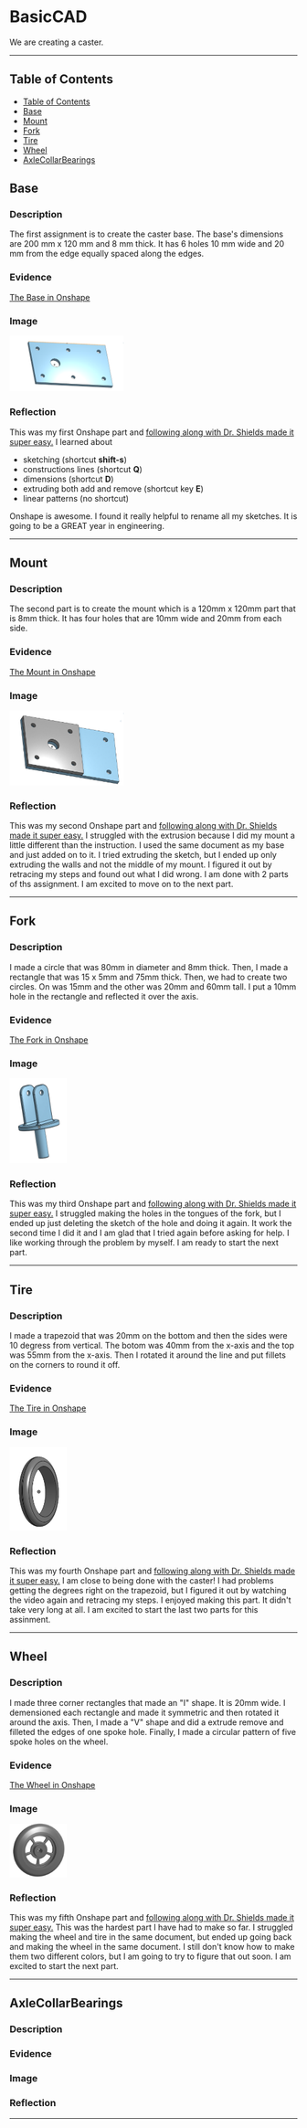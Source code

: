 # BasicCAD

We are creating a caster.

---
## Table of Contents
* [Table of Contents](#Table-of-Contents)
* [Base](#Base)
* [Mount](#Mount)
* [Fork](#Fork)
* [Tire](#Tire)
* [Wheel](#Wheel)
* [AxleCollarBearings](#AxleCollarBearings)

## Base

### Description

The first assignment is to create the caster base.  The base's dimensions are 200 mm x 120 mm and 8 mm thick.  It has 6 holes 10 mm wide and 20 mm from the edge equally spaced along the edges.

### Evidence
[The Base in Onshape](https://cad.onshape.com/documents/552a75c83439016c914fcabd/w/2f696d226eafe0c0d9923517/e/b7ff6d136de01bbe54c19693)

### Image

<img src="images/Base.jpg" alt="The Base" width="200">

### Reflection

This was my first Onshape part and [following along with Dr. Shields made it super easy.](https://www.youtube.com/watch?v=93BFUD-HAG8&feature=emb_title&scrlybrkr=5670f0b4)  I learned about 
* sketching (shortcut **shift-s**)
* constructions lines (shortcut **Q**)
* dimensions (shortcut **D**)
* extruding both add and remove (shortcut key **E**)
* linear patterns (no shortcut)

Onshape is awesome.  I found it really helpful to rename all my sketches.  It is going to be a GREAT year in engineering.

---


## Mount

### Description

The second part is to create the mount which is a 120mm x 120mm part that is 8mm thick. It has four holes that are 10mm wide and 20mm from each side.

### Evidence
[The Mount in Onshape](https://cad.onshape.com/documents/552a75c83439016c914fcabd/w/2f696d226eafe0c0d9923517/e/b7ff6d136de01bbe54c19693)

### Image

<img src="images/Mount.jpg" alt="The Base" width="200">

### Reflection

This was my second Onshape part and [following along with Dr. Shields made it super easy.](https://youtu.be/BWDk4BZFXDQ) I struggled with the extrusion because I did my mount a little different than the instruction. I used the same document as my base and just added on to it. I tried extruding the sketch, but I ended up only extruding the walls and not the middle of my mount. I figured it out by retracing my steps and found out what I did wrong. I am done with 2 parts of ths assignment. I am excited to move on to the next part.

---


## Fork

### Description

I made a circle that was 80mm in diameter and 8mm thick. Then, I made a rectangle that was 15 x 5mm and 75mm thick. Then, we had to create two circles. On was 15mm and the other was 20mm and 60mm tall. I put a 10mm hole in the rectangle and reflected it over the axis. 

### Evidence

[The Fork in Onshape](https://cad.onshape.com/documents/561e54026ef6a378c2a00a3a/w/b20fec73a23eab2d094f270f/e/d1d6ae39e5c6a7a754a9a615)

### Image

<img src="images/Fork.jpg" alt="The Base" width="100">


### Reflection

This was my third Onshape part and [following along with Dr. Shields made it super easy.](https://youtu.be/wQlTfOw8rYQ) I struggled making the holes in the tongues of the fork, but I ended up just deleting the sketch of the hole and doing it again. It work the second time I did it and I am glad that I tried again before asking for help. I like working through the problem by myself. I am ready to start the next part.

---


## Tire

### Description

I made a trapezoid that was 20mm on the bottom and then the sides were 10 degress from vertical. The botom was 40mm from the x-axis and the top was 55mm from the x-axis. Then I rotated it around the line and put fillets on the corners to round it off.

### Evidence

[The Tire in Onshape](https://cad.onshape.com/documents/deecaecaea7a37ff59c23347/w/60437cceb0d772b11ef00f0c/e/26ab35dfdd7e5aea8aa16f03)

### Image

<img src="images/Tire.jpg" alt="The Base" width="100">

### Reflection

This was my fourth Onshape part and [following along with Dr. Shields made it super easy.](https://youtu.be/ReEGioIYSus) I am close to being done with the caster! I had problems getting the degrees right on the trapezoid, but I figured it out by watching the video again and retracing my steps. I enjoyed making this part. It didn't take very long at all. I am excited to start the last two parts for this assinment.

---


## Wheel

### Description

I made three corner rectangles that made an "I" shape. It is 20mm wide. I demensioned each rectangle and made it symmetric and then rotated it around the axis. Then, I made a "V" shape and did a extrude remove and filleted the edges of one spoke hole. Finally, I made a circular pattern of five spoke holes on the wheel.

### Evidence

[The Wheel in Onshape](https://cad.onshape.com/documents/deecaecaea7a37ff59c23347/w/60437cceb0d772b11ef00f0c/e/26ab35dfdd7e5aea8aa16f03)

### Image

<img src="images/wheel.jpg" alt="The Wheel" width="100">

### Reflection

This was my fifth Onshape part and [following along with Dr. Shields made it super easy.](https://youtu.be/RKeALFyqSGw) This was the hardest part I have had to make so far. I struggled making the wheel and tire in the same document, but ended up going back and making the wheel in the same document. I still don't know how to make them two different colors, but I am going to try to figure that out soon. I am excited to start the next part.

---


## AxleCollarBearings

### Description

### Evidence

### Image

### Reflection

---
